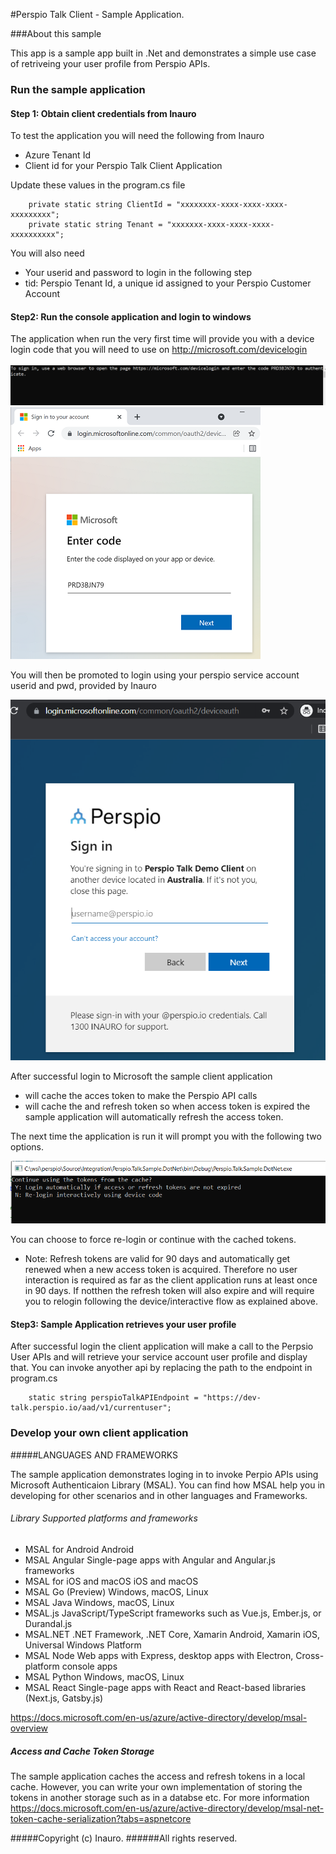 ﻿#Perspio Talk Client - Sample Application.

###About this sample

This app is a sample app built in .Net and demonstrates a simple use case of retriveing your user profile from Perspio APIs. 

### Run the  sample application
#### Step 1: Obtain client credentials from Inauro
To test the application you will need the following from Inauro
- Azure Tenant Id
- Client id for your Perspio Talk Client Application

Update these values in the program.cs file

        private static string ClientId = "xxxxxxxx-xxxx-xxxx-xxxx-xxxxxxxxx";
        private static string Tenant = "xxxxxxx-xxxx-xxxx-xxxx-xxxxxxxxxx";

You will also need 
- Your userid and password to login in the following step
- tid: Perspio Tenant Id, a unique id assigned to your Perspio Customer Account
  
#### Step2: Run the console application and login to windows

The application when run the very first time will provide you with a device login code that you will need to use on http://microsoft.com/devicelogin

![alt text](login-prompt.PNG "Login Code")
![alt text](login-device2.PNG "Login to Perspio")

You will then be promoted to login using your perspio service account userid and pwd, provided by Inauro

![alt text](login-demo-user.PNG "Enter your credentials")


After successful login to Microsoft the sample client application 
- will cache the acces token to make the Perspio API calls
- will cache the and refresh token so when access token is expired the sample application will automatically refresh the access token. 
 
  
The next time the application is run it will prompt you with the following two options. 

![alt text](login-option-prompt.PNG "Login Code")

You can choose to force re-login or continue with the cached tokens.

- 
  Note: Refresh tokens are valid for 90 days and automatically get renewed when a new access token is acquired. Therefore no user interaction is required as far as the client application runs at least once in 90 days. If notthen the refresh token will also expire and will require you to relogin following the device/interactive flow as explained above.
  
#### Step3: Sample Application retrieves your user profile 

After successful login the client application will make a call to the Perpsio User APIs and will retrieve your service account user profile and display that. You can invoke anyother api by replacing the path to the endpoint in program.cs

        static string perspioTalkAPIEndpoint = "https://dev-talk.perspio.io/aad/v1/currentuser"; 


### Develop your own client application

#####LANGUAGES AND FRAMEWORKS

The sample application demonstrates loging in to invoke Perpio APIs using Microsoft Authenticaion Library (MSAL). You can find how MSAL help you in developing for other scenarios and in other languages and Frameworks.

###### Library	Supported platforms and frameworks
- MSAL for Android	Android
- MSAL Angular	Single-page apps with Angular and Angular.js frameworks
- MSAL for iOS and macOS	iOS and macOS
- MSAL Go (Preview)	Windows, macOS, Linux
- MSAL Java	Windows, macOS, Linux
- MSAL.js	JavaScript/TypeScript frameworks such as Vue.js, Ember.js, or Durandal.js
- MSAL.NET	.NET Framework, .NET Core, Xamarin Android, Xamarin iOS, Universal Windows Platform
- MSAL Node	Web apps with Express, desktop apps with Electron, Cross-platform console apps
- MSAL Python	Windows, macOS, Linux
- MSAL React	Single-page apps with React and React-based libraries (Next.js, Gatsby.js)

https://docs.microsoft.com/en-us/azure/active-directory/develop/msal-overview 

##### Access and Cache Token Storage

The sample application caches the access and refresh tokens in a local cache. However, you can write your own implementation of storing the tokens in another storage such as in a databse etc. 
For more information https://docs.microsoft.com/en-us/azure/active-directory/develop/msal-net-token-cache-serialization?tabs=aspnetcore



#####Copyright (c) Inauro.
######All rights reserved.